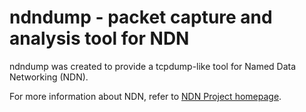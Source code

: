 ndndump - packet capture and analysis tool for NDN
==================================================

ndndump was created to provide a tcpdump-like tool for Named Data Networking (NDN).

For more information about NDN, refer to [NDN Project homepage](http://www.named-data.net/).
